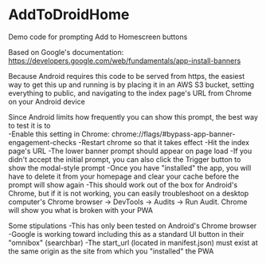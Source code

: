 # AddToDroidHome
Demo code for prompting Add to Homescreen buttons

Based on Google's documentation: https://developers.google.com/web/fundamentals/app-install-banners

Because Android requires this code to be served from https, the easiest way to get this up and running is by placing it in an AWS S3 bucket, setting everything to public, and navigating to the index page's URL from Chrome on your Android device

Since Android limits how frequently you can show this prompt, the best way to test it is to<br />
-Enable this setting in Chrome: chrome://flags/#bypass-app-banner-engagement-checks
-Restart chrome so that it takes effect
-Hit the index page's URL
-The lower banner prompt should appear on page load
-If you didn't accept the initial prompt, you can also click the Trigger button to show the modal-style prompt
-Once you have "installed" the app, you will have to delete it from your homepage and clear your cache before the prompt will show again
-This should work out of the box for Android's Chrome, but if it is not working, you can easily troubleshoot on a desktop computer's Chrome browser -> DevTools -> Audits -> Run Audit. Chrome will show you what is broken with your PWA

Some stipulations
-This has only been tested on Android's Chrome browser
-Google is working toward including this as a standard UI button in their "omnibox" (searchbar)
-The start_url (located in manifest.json) must exist at the same origin as the site from which you "installed" the PWA
